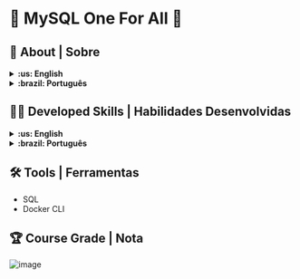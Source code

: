 # :minidisc: MySQL One For All :floppy_disk:

## :page_with_curl: About | Sobre

<details>
  <summary markdown="span"><strong>:us: English</strong></summary><br />

MySQL project developed by [Emily Menezes](https://www.linkedin.com/in/emilydemenezes/) at the end of Unit 21 of Trybe's Web Development course. I was approved with 100% of the mandatory and optional requirements met.

We had to use SQL to create a database and to manipulate and access its data.
<br />
</details>

<details>
  <summary markdown="span"><strong>:brazil: Português</strong></summary><br />

Projeto MySQL desenvolvido por [Emily Menezes](https://www.linkedin.com/in/emilydemenezes/) ao final do Bloco 21 do curso de Desenvolvimento Web da Trybe. Fui aprovada com 100% dos requisitos obrigatórios e opcionais atingidos.

Tivemos que utilizar comandos SQL para criar um banco de dados e para manipular e acessar seus dados.
<br />
</details>

## :man_technologist: Developed Skills | Habilidades Desenvolvidas

<details>
  <summary markdown="span"><strong>:us: English</strong></summary><br />

* Use SQL to create a database and to manipulate and access its datad
<br />
</details>

<details>
  <summary markdown="span"><strong>:brazil: Português</strong></summary><br />

* Usar SQL parar criar um banco de dados e para manipular e acessar seus dados
<br />
</details>

## :hammer_and_wrench: Tools | Ferramentas

* SQL
* Docker CLI

## :trophy: Course Grade | Nota

![image](https://user-images.githubusercontent.com/84086374/192883225-0c798f1b-a355-4343-88dd-35647ce0b9f5.png)
